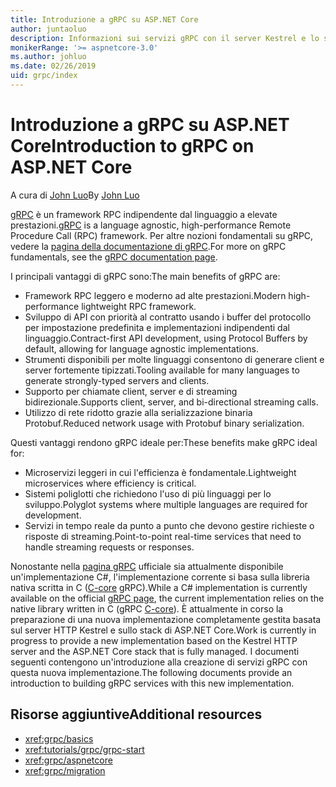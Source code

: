 ```yaml
---
title: Introduzione a gRPC su ASP.NET Core
author: juntaoluo
description: Informazioni sui servizi gRPC con il server Kestrel e lo stack di ASP.NET Core.
monikerRange: '>= aspnetcore-3.0'
ms.author: johluo
ms.date: 02/26/2019
uid: grpc/index
---
```

# <a name="introduction-to-grpc-on-aspnet-core"></a><span data-ttu-id="fc4e1-103">Introduzione a gRPC su ASP.NET Core</span><span class="sxs-lookup"><span data-stu-id="fc4e1-103">Introduction to gRPC on ASP.NET Core</span></span>

<span data-ttu-id="fc4e1-104">A cura di [John Luo](https://github.com/juntaoluo)</span><span class="sxs-lookup"><span data-stu-id="fc4e1-104">By [John Luo](https://github.com/juntaoluo)</span></span>

<span data-ttu-id="fc4e1-105">[gRPC](https://grpc.io/docs/guides/) è un framework RPC indipendente dal linguaggio a elevate prestazioni.</span><span class="sxs-lookup"><span data-stu-id="fc4e1-105">[gRPC](https://grpc.io/docs/guides/) is a language agnostic, high-performance Remote Procedure Call (RPC) framework.</span></span> <span data-ttu-id="fc4e1-106">Per altre nozioni fondamentali su gRPC, vedere la [pagina della documentazione di gRPC](https://grpc.io/docs/).</span><span class="sxs-lookup"><span data-stu-id="fc4e1-106">For more on gRPC fundamentals, see the [gRPC documentation page](https://grpc.io/docs/).</span></span>

<span data-ttu-id="fc4e1-107">I principali vantaggi di gRPC sono:</span><span class="sxs-lookup"><span data-stu-id="fc4e1-107">The main benefits of gRPC are:</span></span>
* <span data-ttu-id="fc4e1-108">Framework RPC leggero e moderno ad alte prestazioni.</span><span class="sxs-lookup"><span data-stu-id="fc4e1-108">Modern high-performance lightweight RPC framework.</span></span>
* <span data-ttu-id="fc4e1-109">Sviluppo di API con priorità al contratto usando i buffer del protocollo per impostazione predefinita e implementazioni indipendenti dal linguaggio.</span><span class="sxs-lookup"><span data-stu-id="fc4e1-109">Contract-first API development, using Protocol Buffers by default, allowing for language agnostic implementations.</span></span>
* <span data-ttu-id="fc4e1-110">Strumenti disponibili per molte linguaggi consentono di generare client e server fortemente tipizzati.</span><span class="sxs-lookup"><span data-stu-id="fc4e1-110">Tooling available for many languages to generate strongly-typed servers and clients.</span></span>
* <span data-ttu-id="fc4e1-111">Supporto per chiamate client, server e di streaming bidirezionale.</span><span class="sxs-lookup"><span data-stu-id="fc4e1-111">Supports client, server, and bi-directional streaming calls.</span></span>
* <span data-ttu-id="fc4e1-112">Utilizzo di rete ridotto grazie alla serializzazione binaria Protobuf.</span><span class="sxs-lookup"><span data-stu-id="fc4e1-112">Reduced network usage with Protobuf binary serialization.</span></span>

<span data-ttu-id="fc4e1-113">Questi vantaggi rendono gRPC ideale per:</span><span class="sxs-lookup"><span data-stu-id="fc4e1-113">These benefits make gRPC ideal for:</span></span>
* <span data-ttu-id="fc4e1-114">Microservizi leggeri in cui l'efficienza è fondamentale.</span><span class="sxs-lookup"><span data-stu-id="fc4e1-114">Lightweight microservices where efficiency is critical.</span></span>
* <span data-ttu-id="fc4e1-115">Sistemi poliglotti che richiedono l'uso di più linguaggi per lo sviluppo.</span><span class="sxs-lookup"><span data-stu-id="fc4e1-115">Polyglot systems where multiple languages are required for development.</span></span>
* <span data-ttu-id="fc4e1-116">Servizi in tempo reale da punto a punto che devono gestire richieste o risposte di streaming.</span><span class="sxs-lookup"><span data-stu-id="fc4e1-116">Point-to-point real-time services that need to handle streaming requests or responses.</span></span>

<span data-ttu-id="fc4e1-117">Nonostante nella [pagina gRPC](https://grpc.io/docs/quickstart/csharp.html) ufficiale sia attualmente disponibile un'implementazione C#, l'implementazione corrente si basa sulla libreria nativa scritta in C ([C-core](https://grpc.io/blog/grpc-stacks) gRPC).</span><span class="sxs-lookup"><span data-stu-id="fc4e1-117">While a C# implementation is currently available on the official [gRPC page](https://grpc.io/docs/quickstart/csharp.html), the current implementation relies on the native library written in C (gRPC [C-core](https://grpc.io/blog/grpc-stacks)).</span></span> <span data-ttu-id="fc4e1-118">È attualmente in corso la preparazione di una nuova implementazione completamente gestita basata sul server HTTP Kestrel e sullo stack di ASP.NET Core.</span><span class="sxs-lookup"><span data-stu-id="fc4e1-118">Work is currently in progress to provide a new implementation based on the Kestrel HTTP server and the ASP.NET Core stack that is fully managed.</span></span> <span data-ttu-id="fc4e1-119">I documenti seguenti contengono un'introduzione alla creazione di servizi gRPC con questa nuova implementazione.</span><span class="sxs-lookup"><span data-stu-id="fc4e1-119">The following documents provide an introduction to building gRPC services with this new implementation.</span></span>

## <a name="additional-resources"></a><span data-ttu-id="fc4e1-120">Risorse aggiuntive</span><span class="sxs-lookup"><span data-stu-id="fc4e1-120">Additional resources</span></span>

* <xref:grpc/basics>
* <xref:tutorials/grpc/grpc-start>
* <xref:grpc/aspnetcore>
* <xref:grpc/migration>